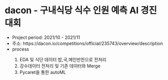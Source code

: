 # dacon - 구내식당 식수 인원 예측 AI 경진대회

  <ul>
    <li>Project period: 2021/10 - 2021/11 </li>
    <li> 주소: https://dacon.io/competitions/official/235743/overview/description </li>
    <li> process </li>
    <ol>
      <li> EDA 및 식단 데이터 밥,국,메인반찬으로 전처리 </li>
      <li> 강수데이터 전처리 및 기존 데이터와 Merge </li>
      <li> Pycaret을 통한 autoML </li>
    </ol>
  </ul>
  <br>

